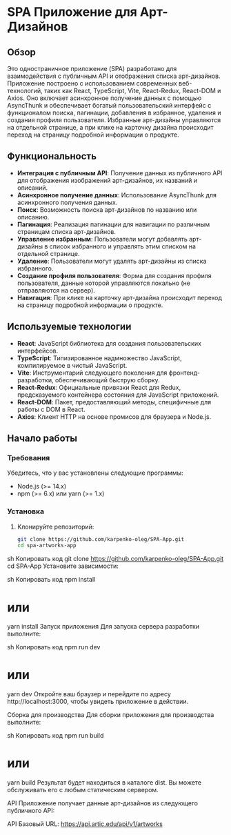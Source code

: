 
# SPA Приложение для Арт-Дизайнов

## Обзор

Это одностраничное приложение (SPA) разработано для взаимодействия с публичным API и отображения списка арт-дизайнов. Приложение построено с использованием современных веб-технологий, таких как React, TypeScript, Vite, React-Redux, React-DOM и Axios. Оно включает асинхронное получение данных с помощью AsyncThunk и обеспечивает богатый пользовательский интерфейс с функционалом поиска, пагинации, добавления в избранное, удаления и создания профиля пользователя. Избранные арт-дизайны управляются на отдельной странице, а при клике на карточку дизайна происходит переход на страницу подробной информации о продукте.

## Функциональность

- **Интеграция с публичным API**: Получение данных из публичного API для отображения изображений арт-дизайнов, их названий и описаний.
- **Асинхронное получение данных**: Использование AsyncThunk для асинхронного получения данных.
- **Поиск**: Возможность поиска арт-дизайнов по названию или описанию.
- **Пагинация**: Реализация пагинации для навигации по различным страницам списка арт-дизайнов.
- **Управление избранным**: Пользователи могут добавлять арт-дизайны в список избранного и управлять этим списком на отдельной странице.
- **Удаление**: Пользователи могут удалять арт-дизайны из списка избранного.
- **Создание профиля пользователя**: Форма для создания профиля пользователя, данные которой управляются локально (не отправляются на сервер).
- **Навигация**: При клике на карточку арт-дизайна происходит переход на страницу подробной информации о продукте.

## Используемые технологии

- **React**: JavaScript библиотека для создания пользовательских интерфейсов.
- **TypeScript**: Типизированное надмножество JavaScript, компилируемое в чистый JavaScript.
- **Vite**: Инструментарий следующего поколения для фронтенд-разработки, обеспечивающий быструю сборку.
- **React-Redux**: Официальные привязки React для Redux, предсказуемого контейнера состояния для JavaScript приложений.
- **React-DOM**: Пакет, предоставляющий методы, специфичные для работы с DOM в React.
- **Axios**: Клиент HTTP на основе промисов для браузера и Node.js.

## Начало работы

### Требования

Убедитесь, что у вас установлены следующие программы:

- Node.js (>= 14.x)
- npm (>= 6.x) или yarn (>= 1.x)

### Установка

1. Клонируйте репозиторий:
   ```sh
   git clone https://github.com/karpenko-oleg/SPA-App.git
   cd spa-artworks-app


sh
Копировать код
git clone https://github.com/karpenko-oleg/SPA-App.git
cd SPA-App
Установите зависимости:

sh
Копировать код
npm install
# или
yarn install
Запуск приложения
Для запуска сервера разработки выполните:

sh
Копировать код
npm run dev
# или
yarn dev
Откройте ваш браузер и перейдите по адресу http://localhost:3000, чтобы увидеть приложение в действии.

Сборка для производства
Для сборки приложения для производства выполните:

sh
Копировать код
npm run build
# или
yarn build
Результат будет находиться в каталоге dist. Вы можете обслуживать его с любым статическим сервером.

API
Приложение получает данные арт-дизайнов из следующего публичного API:

API Базовый URL: https://api.artic.edu/api/v1/artworks
